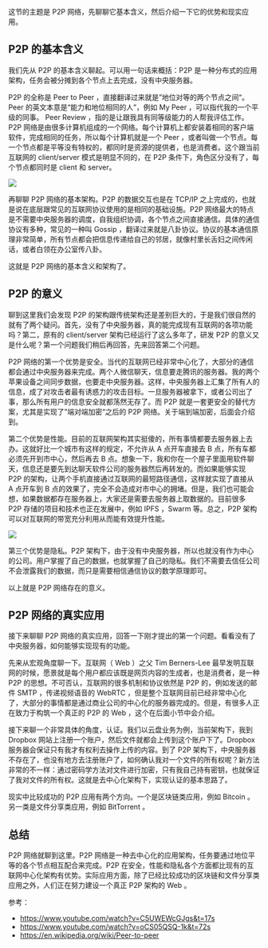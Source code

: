 这节的主题是 P2P 网络，先聊聊它基本含义，然后介绍一下它的优势和现实应用。

## P2P 的基本含义
我们先从 P2P 的基本含义聊起。可以用一句话来概括：P2P 是一种分布式的应用架构，任务会被分摊到各个节点上去完成，没有中央服务器。

P2P 的全称是 Peer to Peer ，直接翻译过来就是”地位对等的两个节点之间“。Peer 的英文本意是“能力和地位相同的人”，例如 My Peer ，可以指代我的一个平级的同事。 Peer Review ，指的是让跟我具有同等级能力的人帮我评估工作。P2P 网络是由很多计算机组成的一个网络。每个计算机上都安装着相同的客户端软件，完成相同的任务，所以每个计算机就是一个 Peer ，或者叫做一个节点。每一个节点都是平等没有特权的，都同时是资源的提供者，也是消费者。这个跟当前互联网的 client/server 模式是明显不同的，在 P2P 条件下，角色区分没有了，每个节点都同时是 client 和 server。

![](https://img.haoqicat.com/2018120301.jpg)

再聊聊 P2P 网络的基本架构。P2P 的数据交互也是在 TCP/IP 之上完成的，也就是说在底层跟常见的互联网协议使用的是相同的基础设施。P2P 网络最大的特点是不需要中央服务器的调度，自我组织协调，各个节点之间直接通信。具体的通信协议有多种，常见的一种叫 Gossip ，翻译过来就是八卦协议。协议的基本通信原理非常简单，所有节点都会把信息传递给自己的邻居，就像村里长舌妇之间传闲话，或者白领在办公室传八卦。

这就是 P2P 网络的基本含义和架构了。

## P2P 的意义

聊到这里我们会发现 P2P 的架构跟传统架构还是差别巨大的，于是我们很自然的就有了两个疑问。首先，没有了中央服务器，真的能完成现有互联网的各项功能吗？第二，原有的 client/server 架构已经运行了这么多年了，研发 P2P 的意义又是什么呢？第一个问题我们稍后再回答，先来回答第二个问题。

P2P 网络的第一个优势是安全。当代的互联网已经非常中心化了，大部分的通信都会通过中央服务器来完成。两个人微信聊天，信息要走腾讯的服务器。我的两个苹果设备之间同步数据，也要走中央服务器。这样，中央服务器上汇集了所有人的信息，成了对攻击者最有诱惑力的攻击目标。一旦服务器被拿下，或者公司出了事，那么所有用户的信息安全就都荡然无存了。而 P2P 就是一套更安全的替代方案，尤其是实现了”端对端加密“之后的 P2P 网络。关于端到端加密，后面会介绍到。

第二个优势是性能。目前的互联网架构其实挺傻的，所有事情都要去服务器上去办。这就好比一个城市有这样的规定，不允许从 A 点开车直接去 B 点，所有车都必须先开到市中心，然后再去 B 点。想象一下，我和你在一个屋子里面用软件聊天，信息还是要先到达聊天软件公司的服务器然后再转发的。而如果能够实现 P2P 的架构，让两个手机直接通过互联网的最短路径通信，这样就实现了直接从 A 点开车到 B 点的效果了，完全不会造成对市中心的拥堵。但是，我们也可能会想，如果数据都存在服务器上，大家还是需要去服务器上取数据的。目前很多 P2P 存储的项目和技术也正在发展中，例如 IPFS ，Swarm 等。总之，P2P 架构可以对互联网的带宽充分利用从而能有效提升性能。

![](https://img.haoqicat.com/2018120302.jpg)

第三个优势是隐私。P2P 架构下，由于没有中央服务器，所以也就没有作为中心的公司。用户掌握了自己的数据，也就掌握了自己的隐私。我们不需要去信任公司不会泄露我们的数据，而只是需要相信通信协议的数学原理即可。

以上就是 P2P 网络存在的意义。

## P2P 网络的真实应用

接下来聊聊 P2P 网络的真实应用，回答一下刚才提出的第一个问题。看看没有了中央服务器，如何能够实现现有的功能。

先来从宏观角度聊一下。互联网（ Web ）之父 Tim Berners-Lee 最早发明互联网的时候，愿景就是每个用户都应该既是网页内容的生成者，也是消费者，是一种 P2P 的思想。不可否认，互联网的很多机制和协议依然是 P2P 的，例如发送的邮件 SMTP ，传递视频语音的 WebRTC ，但是整个互联网目前已经非常中心化了，大部分的事情都是通过商业公司的中心化的服务器完成的。但是，有很多人正在致力于构筑一个真正的 P2P 的 Web ，这个在后面小节中会介绍。

接下来聊一个非常具体的角度，认证。我们以云盘业务为例，当前架构下，我到 Dropbox 网站上注册一个账户，然后文件就都会上传到这个账户下了。Dropbox 服务器会保证只有我才有权利去操作上传的内容。到了 P2P 架构下，中央服务器不存在了，也没有地方去注册账户了，如何确认我对一个文件的所有权呢？新方法非常的不一样：通过密码学方法对文件进行加密，只有我自己持有密钥，也就保证了我对文件的所有权。这就是去中心化架构下，实现认证的基本思路了。

现实中比较成功的 P2P 应用有两个方向。一个是区块链类应用，例如 Bitcoin 。另一类是文件分享类应用，例如 BitTorrent 。

## 总结

P2P 网络就聊到这里。P2P 网络是一种去中心化的应用架构，任务要通过地位平等的各个节点相互配合来完成。P2P 在安全，性能和隐私各个方面都比现有的互联网中心化架构有优势。实际应用方面，除了已经比较成功的区块链和文件分享类应用之外，人们正在努力建设一个真正 P2P 架构的 Web 。

参考：

- https://www.youtube.com/watch?v=C5UWEWcGJgs&t=17s
- https://www.youtube.com/watch?v=oCS05QSQ-1k&t=72s
- https://en.wikipedia.org/wiki/Peer-to-peer
